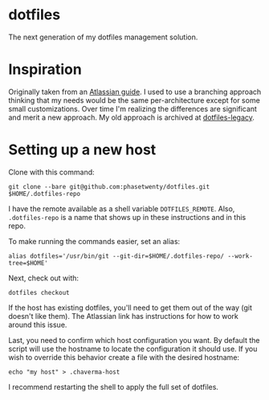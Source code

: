 # dotfiles

The next generation of my dotfiles management solution.

# Inspiration

Originally taken from an [Atlassian guide](https://www.atlassian.com/git/tutorials/dotfiles). I used to use a branching approach thinking that my needs would be the same per-architecture except for some small customizations. Over time I'm realizing the differences are significant and merit a new approach. My old approach is archived at [dotfiles-legacy](https://github.com/phasetwenty/dotfiles-legacy).

# Setting up a new host

Clone with this command:

    git clone --bare git@github.com:phasetwenty/dotfiles.git $HOME/.dotfiles-repo

I have the remote available as a shell variable `DOTFILES_REMOTE`. Also, `.dotfiles-repo` is a name that shows up in these instructions and in this repo.

To make running the commands easier, set an alias:

    alias dotfiles='/usr/bin/git --git-dir=$HOME/.dotfiles-repo/ --work-tree=$HOME'

Next, check out with:

    dotfiles checkout
    
If the host has existing dotfiles, you'll need to get them out of the way (git doesn't like them). The Atlassian link has instructions for how to work around this issue. 

Last, you need to confirm which host configuration you want. By default the script will use the hostname to locate the configuration it should use. If you wish to override this behavior create a file with the desired hostname:

    echo "my host" > .chaverma-host

I recommend restarting the shell to apply the full set of dotfiles.